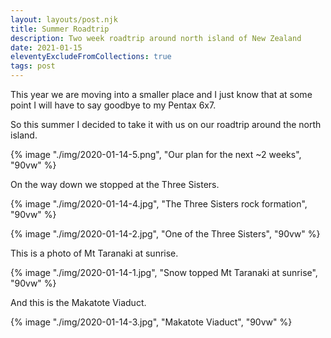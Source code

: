 ```yaml
---
layout: layouts/post.njk
title: Summer Roadtrip
description: Two week roadtrip around north island of New Zealand
date: 2021-01-15
eleventyExcludeFromCollections: true
tags: post
---
```


This year we are moving into a smaller place and I just know that at some point I will have to say goodbye to my Pentax 6x7.

So this summer I decided to take it with us on our roadtrip around the north island.

{% image "./img/2020-01-14-5.png", "Our plan for the next ~2 weeks", "90vw" %}

On the way down we stopped at the Three Sisters.

{% image "./img/2020-01-14-4.jpg", "The Three Sisters rock formation", "90vw" %}

{% image "./img/2020-01-14-2.jpg", "One of the Three Sisters", "90vw" %}

This is a photo of Mt Taranaki at sunrise.

{% image "./img/2020-01-14-1.jpg", "Snow topped Mt Taranaki at sunrise", "90vw" %}

And this is the Makatote Viaduct.

{% image "./img/2020-01-14-3.jpg", "Makatote Viaduct", "90vw" %}

